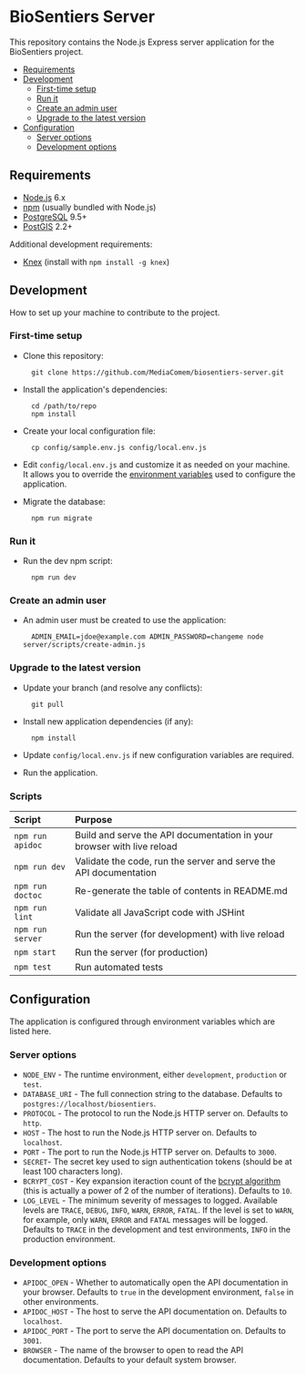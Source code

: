 # BioSentiers Server

This repository contains the Node.js Express server application for the BioSentiers project.

<!-- START doctoc generated TOC please keep comment here to allow auto update -->
<!-- DON'T EDIT THIS SECTION, INSTEAD RE-RUN doctoc TO UPDATE -->


- [Requirements](#requirements)
- [Development](#development)
  - [First-time setup](#first-time-setup)
  - [Run it](#run-it)
  - [Create an admin user](#create-an-admin-user)
  - [Upgrade to the latest version](#upgrade-to-the-latest-version)
- [Configuration](#configuration)
  - [Server options](#server-options)
  - [Development options](#development-options)

<!-- END doctoc generated TOC please keep comment here to allow auto update -->





## Requirements

* [Node.js](https://nodejs.org) 6.x
* [npm](https://www.npmjs.com) (usually bundled with Node.js)
* [PostgreSQL](https://www.postgresql.org) 9.5+
* [PostGIS](http://postgis.net) 2.2+

Additional development requirements:

* [Knex](http://knexjs.org) (install with `npm install -g knex`)





## Development

How to set up your machine to contribute to the project.



### First-time setup

* Clone this repository:

        git clone https://github.com/MediaComem/biosentiers-server.git

* Install the application's dependencies:

        cd /path/to/repo
        npm install

* Create your local configuration file:

        cp config/sample.env.js config/local.env.js

* Edit `config/local.env.js` and customize it as needed on your machine.
  It allows you to override the [environment variables](#config) used to configure the application.

* Migrate the database:

        npm run migrate



### Run it

* Run the dev npm script:

        npm run dev



### Create an admin user

* An admin user must be created to use the application:

        ADMIN_EMAIL=jdoe@example.com ADMIN_PASSWORD=changeme node server/scripts/create-admin.js



### Upgrade to the latest version

* Update your branch (and resolve any conflicts):

        git pull

* Install new application dependencies (if any):

        npm install

* Update `config/local.env.js` if new configuration variables are required.

* Run the application.



### Scripts

| Script           | Purpose                                                                |
| :---             | :---                                                                   |
| `npm run apidoc` | Build and serve the API documentation in your browser with live reload |
| `npm run dev`    | Validate the code, run the server and serve the API documentation      |
| `npm run doctoc` | Re-generate the table of contents in README.md                         |
| `npm run lint`   | Validate all JavaScript code with JSHint                               |
| `npm run server` | Run the server (for development) with live reload                      |
| `npm start`      | Run the server (for production)                                        |
| `npm test`       | Run automated tests                                                    |





## Configuration

The application is configured through environment variables which are listed here.



### Server options

* `NODE_ENV` - The runtime environment, either `development`, `production` or `test`.
* `DATABASE_URI` - The full connection string to the database. Defaults to `postgres://localhost/biosentiers`.
* `PROTOCOL` - The protocol to run the Node.js HTTP server on. Defaults to `http`.
* `HOST` - The host to run the Node.js HTTP server on. Defaults to `localhost`.
* `PORT` - The port to run the Node.js HTTP server on. Defaults to `3000`.
* `SECRET`- The secret key used to sign authentication tokens (should be at least 100 characters long).
* `BCRYPT_COST` - Key expansion iteraction count of the [bcrypt algorithm](https://en.wikipedia.org/wiki/Bcrypt)
                  (this is actually a power of 2 of the number of iterations). Defaults to `10`.
* `LOG_LEVEL` - The minimum severity of messages to logged.
                Available levels are `TRACE`, `DEBUG`, `INFO`, `WARN`, `ERROR`, `FATAL`.
                If the level is set to `WARN`, for example, only `WARN`, `ERROR` and `FATAL` messages will be logged.
                Defaults to `TRACE` in the development and test environments, `INFO` in the production environment.



### Development options

* `APIDOC_OPEN` - Whether to automatically open the API documentation in your browser.
                  Defaults to `true` in the development environment, `false` in other environments.
* `APIDOC_HOST` - The host to serve the API documentation on. Defaults to `localhost`.
* `APIDOC_PORT` - The port to serve the API documentation on. Defaults to `3001`.
* `BROWSER` - The name of the browser to open to read the API documentation.
              Defaults to your default system browser.
